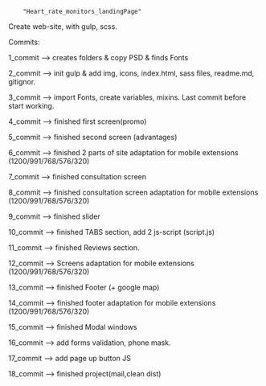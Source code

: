 		"Heart_rate_monitors_landingPage"
Create web-site, with gulp, scss.
		
Commits:

1_commit --> creates folders & copy PSD & finds Fonts

2_commit --> init gulp & add img, icons, index.html, sass files, readme.md, gitignor.

3_commit --> import Fonts, create variables, mixins. Last commit before start working.

4_commit --> finished first screen(promo) 

5_commit --> finished second screen (advantages)

6_commit --> finished 2 parts of site adaptation for mobile extensions (1200/991/768/576/320)

7_commit --> finished consultation screen

8_commit --> finished consultation screen adaptation for mobile extensions (1200/991/768/576/320)

9_commit --> finished slider

10_commit --> finished TABS section, add 2 js-script (script.js)

11_commit --> finished Reviews section.

12_commit --> Screens adaptation for mobile extensions (1200/991/768/576/320)

13_commit --> finished Footer (+ google map)

14_commit --> finished footer adaptation for mobile extensions (1200/991/768/576/320)

15_commit --> finished Modal windows

16_commit --> add forms validation, phone mask.

17_commit --> add page up button JS

18_commit --> finished project(mail,clean dist)
